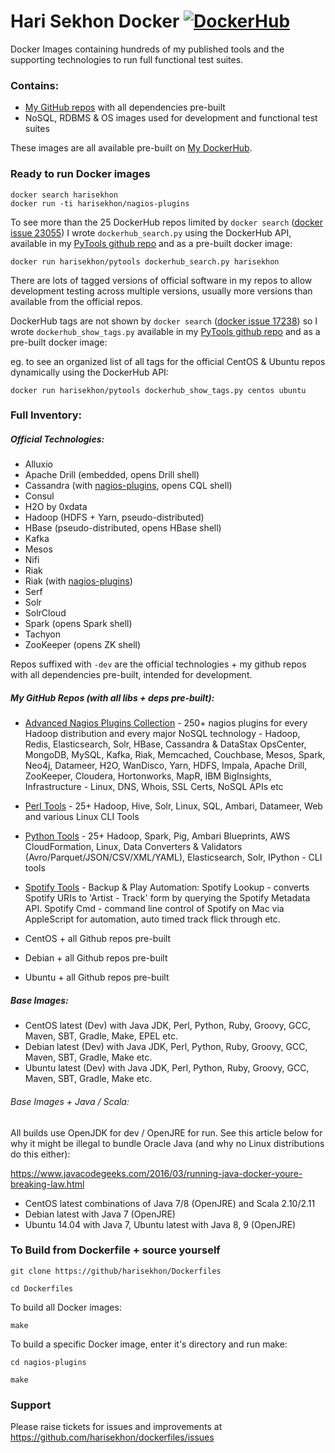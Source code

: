 Hari Sekhon Docker [![DockerHub](https://img.shields.io/badge/docker-available-blue.svg)](https://hub.docker.com/u/harisekhon/)
=========================

Docker Images containing hundreds of my published tools and the supporting technologies to run full functional test suites.

### Contains:

* [My GitHub repos](https://github.com/HariSekhon) with all dependencies pre-built
* NoSQL, RDBMS & OS images used for development and functional test suites

These images are all available pre-built on [My DockerHub](https://hub.docker.com/u/harisekhon/).

### Ready to run Docker images

```
docker search harisekhon
docker run -ti harisekhon/nagios-plugins
```

To see more than the 25 DockerHub repos limited by ```docker search``` ([docker issue 23055](https://github.com/docker/docker/issues/23055)) I wrote ```dockerhub_search.py``` using the DockerHub API, available in my [PyTools github repo](https://github.com/harisekhon/pytools) and as a pre-built docker image:
```
docker run harisekhon/pytools dockerhub_search.py harisekhon
```

There are lots of tagged versions of official software in my repos to allow development testing across multiple versions, usually more versions than available from the official repos.

DockerHub tags are not shown by ```docker search``` ([docker issue 17238](https://github.com/docker/docker/issues/17238)) so I wrote ```dockerhub_show_tags.py``` available in my [PyTools github repo](https://github.com/harisekhon/pytools) and as a pre-built docker image:

eg. to see an organized list of all tags for the official CentOS & Ubuntu repos dynamically using the DockerHub API:
```
docker run harisekhon/pytools dockerhub_show_tags.py centos ubuntu
```

### Full Inventory:

##### Official Technologies:

- Alluxio
- Apache Drill (embedded, opens Drill shell)
- Cassandra (with [nagios-plugins](https://github.com/harisekhon/nagios-plugins), opens CQL shell)
- Consul
- H2O by 0xdata
- Hadoop (HDFS + Yarn, pseudo-distributed)
- HBase (pseudo-distributed, opens HBase shell)
- Kafka
- Mesos
- Nifi
- Riak
- Riak (with [nagios-plugins](https://github.com/harisekhon/nagios-plugins))
- Serf
- Solr
- SolrCloud
- Spark (opens Spark shell)
- Tachyon
- ZooKeeper (opens ZK shell)

Repos suffixed with ```-dev``` are the official technologies + my github repos with all dependencies pre-built, intended for development.

##### My GitHub Repos (with all libs + deps pre-built):

- [Advanced Nagios Plugins Collection](https://github.com/harisekhon/nagios-plugins) - 250+ nagios plugins for every Hadoop distribution and every major NoSQL technology - Hadoop, Redis, Elasticsearch, Solr, HBase, Cassandra & DataStax OpsCenter, MongoDB, MySQL, Kafka, Riak, Memcached, Couchbase, Mesos, Spark, Neo4j, Datameer, H2O, WanDisco, Yarn, HDFS, Impala, Apache Drill, ZooKeeper, Cloudera, Hortonworks, MapR, IBM BigInsights, Infrastructure - Linux, DNS, Whois, SSL Certs, NoSQL APIs etc
- [Perl Tools](https://github.com/harisekhon/tools) - 25+ Hadoop, Hive, Solr, Linux, SQL, Ambari, Datameer, Web and various Linux CLI Tools
- [Python Tools](https://github.com/harisekhon/pytools) - 25+ Hadoop, Spark, Pig, Ambari Blueprints, AWS CloudFormation, Linux, Data Converters & Validators (Avro/Parquet/JSON/CSV/XML/YAML), Elasticsearch, Solr, IPython - CLI tools
- [Spotify Tools](https://github.com/harisekhon/spotify-tools) - Backup & Play Automation: Spotify Lookup - converts Spotify URIs to 'Artist - Track' form by querying the Spotify Metadata API. Spotify Cmd - command line control of Spotify on Mac via AppleScript for automation, auto timed track flick through etc.

- CentOS + all Github repos pre-built
- Debian + all Github repos pre-built
- Ubuntu + all Github repos pre-built

##### Base Images:

- CentOS latest (Dev) with Java JDK, Perl, Python, Ruby, Groovy, GCC, Maven, SBT, Gradle, Make, EPEL etc.
- Debian latest (Dev) with Java JDK, Perl, Python, Ruby, Groovy, GCC, Maven, SBT, Gradle, Make etc.
- Ubuntu latest (Dev) with Java JDK, Perl, Python, Ruby, Groovy, GCC, Maven, SBT, Gradle, Make etc.

###### Base Images + Java / Scala:

All builds use OpenJDK for dev / OpenJRE for run. See this article below for why it might be illegal to bundle Oracle Java (and why no Linux distributions do this either):

https://www.javacodegeeks.com/2016/03/running-java-docker-youre-breaking-law.html

- CentOS latest combinations of Java 7/8 (OpenJRE) and Scala 2.10/2.11
- Debian latest with Java 7 (OpenJRE)
- Ubuntu 14.04 with Java 7, Ubuntu latest with Java 8, 9 (OpenJRE)

### To Build from Dockerfile + source yourself

```
git clone https://github/harisekhon/Dockerfiles

cd Dockerfiles
```

To build all Docker images:
```
make
```

To build a specific Docker image, enter it's directory and run make:

```
cd nagios-plugins

make
```

### Support

Please raise tickets for issues and improvements at https://github.com/harisekhon/dockerfiles/issues
